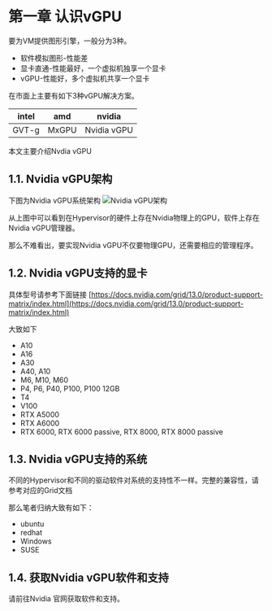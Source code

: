 # 第一章 认识vGPU
要为VM提供图形引擎，一般分为3种。
- 软件模拟图形-性能差
- 显卡直通-性能最好，一个虚拟机独享一个显卡
- vGPU-性能好，多个虚拟机共享一个显卡

在市面上主要有如下3种vGPU解决方案。

|intel|amd|nvidia|
|----|-----|----|
|GVT-g|MxGPU|Nvidia vGPU|

本文主要介绍Nvdia vGPU

## 1.1. Nvidia vGPU架构

下图为Nvidia vGPU系统架构
![Nvidia vGPU架构](https://docs.nvidia.com/grid/13.0/common/graphics/architecture-grid-vgpu-overview.png)

从上图中可以看到在Hypervisor的硬件上存在Nvidia物理上的GPU，软件上存在Nvidia vGPU管理器。

那么不难看出，要实现Nvidia vGPU不仅要物理GPU，还需要相应的管理程序。

## 1.2. Nvidia vGPU支持的显卡
具体型号请参考下面链接
[https://docs.nvidia.com/grid/13.0/product-support-matrix/index.html](https://docs.nvidia.com/grid/13.0/product-support-matrix/index.html)

大致如下
- A10
- A16
- A30
- A40, A10
- M6, M10, M60
- P4, P6, P40, P100, P100 12GB
- T4
- V100
- RTX A5000
- RTX A6000
- RTX 6000, RTX 6000 passive, RTX 8000, RTX 8000 passive

## 1.3. Nvidia vGPU支持的系统

不同的Hypervisor和不同的驱动软件对系统的支持性不一样。完整的兼容性，请参考对应的Grid文档

那么笔者归纳大致有如下：
- ubuntu
- redhat
- Windows
- SUSE 

## 1.4. 获取Nvidia vGPU软件和支持

请前往Nvidia 官网获取软件和支持。

